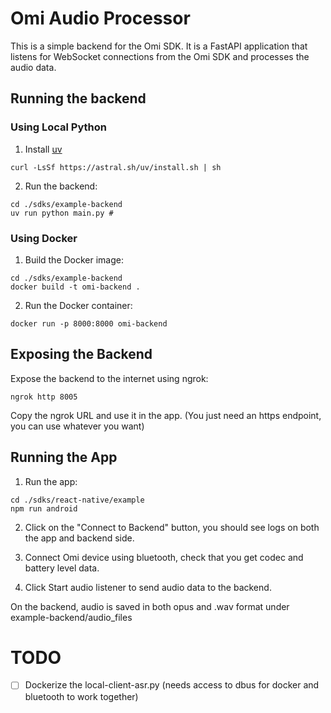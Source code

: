 # Omi Audio Processor

This is a simple backend for the Omi SDK. It is a FastAPI application that listens for WebSocket connections from the Omi SDK and processes the audio data.

## Running the backend

### Using Local Python

1. Install [uv](https://docs.astral.sh/uv/) 
```
curl -LsSf https://astral.sh/uv/install.sh | sh
```

2. Run the backend:
```
cd ./sdks/example-backend
uv run python main.py # 
```

### Using Docker

1. Build the Docker image:
```
cd ./sdks/example-backend
docker build -t omi-backend .
```

2. Run the Docker container:
```
docker run -p 8000:8000 omi-backend
```

## Exposing the Backend

Expose the backend to the internet using ngrok:
```
ngrok http 8005
```
Copy the ngrok URL and use it in the app.
(You just need an https endpoint, you can use whatever you want)

## Running the App

1. Run the app:
```
cd ./sdks/react-native/example
npm run android
```

2. Click on the "Connect to Backend" button, you should see logs on both the app and backend side.

3. Connect Omi device using bluetooth, check that you get codec and battery level data.

4. Click Start audio listener to send audio data to the backend.

On the backend, audio is saved in both opus and .wav format under example-backend/audio_files


# TODO
- [ ] Dockerize the local-client-asr.py (needs access to dbus for docker and bluetooth to work together)